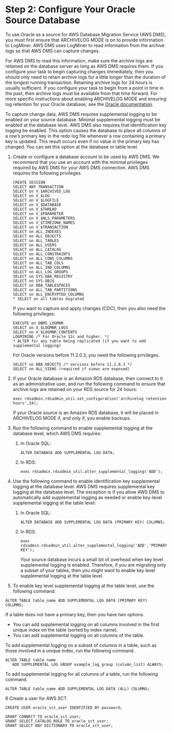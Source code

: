 # Step 2: Configure Your Oracle Source Database<a name="chap-oracle2postgresql.steps.configureoracle"></a>

To use Oracle as a source for AWS Database Migration Service \(AWS DMS\), you must first ensure that ARCHIVELOG MODE is on to provide information to LogMiner\. AWS DMS uses LogMiner to read information from the archive logs so that AWS DMS can capture changes\.

For AWS DMS to read this information, make sure the archive logs are retained on the database server as long as AWS DMS requires them\. If you configure your task to begin capturing changes immediately, then you should only need to retain archive logs for a little longer than the duration of the longest running transaction\. Retaining archive logs for 24 hours is usually sufficient\. If you configure your task to begin from a point in time in the past, then archive logs must be available from that time forward\. For more specific instructions about enabling ARCHIVELOG MODE and ensuring log retention for your Oracle database, see the [Oracle documentation](http://docs.oracle.com/database/121/ADMIN/archredo.htm#ADMIN11335)\.

To capture change data, AWS DMS requires supplemental logging to be enabled on your source database\. Minimal supplemental logging must be enabled at the database level\. AWS DMS also requires that identification key logging be enabled\. This option causes the database to place all columns of a row’s primary key in the redo log file whenever a row containing a primary key is updated\. This result occurs even if no value in the primary key has changed\. You can set this option at the database or table level\.

1. Create or configure a database account to be used by AWS DMS\. We recommend that you use an account with the minimal privileges required by AWS DMS for your AWS DMS connection\. AWS DMS requires the following privileges\.

   ```
   CREATE SESSION
   SELECT ANY TRANSACTION
   SELECT on V_$ARCHIVED_LOG
   SELECT on V_$LOG
   SELECT on V_$LOGFILE
   SELECT on V_$DATABASE
   SELECT on V_$THREAD
   SELECT on V_$PARAMETER
   SELECT on V_$NLS_PARAMETERS
   SELECT on V_$TIMEZONE_NAMES
   SELECT on V_$TRANSACTION
   SELECT on ALL_INDEXES
   SELECT on ALL_OBJECTS
   SELECT on ALL_TABLES
   SELECT on ALL_USERS
   SELECT on ALL_CATALOG
   SELECT on ALL_CONSTRAINTS
   SELECT on ALL_CONS_COLUMNS
   SELECT on ALL_TAB_COLS
   SELECT on ALL_IND_COLUMNS
   SELECT on ALL_LOG_GROUPS
   SELECT on SYS.DBA_REGISTRY
   SELECT on SYS.OBJ$
   SELECT on DBA_TABLESPACES
   SELECT on ALL_TAB_PARTITIONS
   SELECT on ALL_ENCRYPTED_COLUMNS
   * SELECT on all tables migrated
   ```

   If you want to capture and apply changes \(CDC\), then you also need the following privileges\.

   ```
   EXECUTE on DBMS_LOGMNR
   SELECT on V_$LOGMNR_LOGS
   SELECT on V_$LOGMNR_CONTENTS
   LOGMINING /* For Oracle 12c and higher. */
   * ALTER for any table being replicated (if you want to add supplemental logging)
   ```

   For Oracle versions before 11\.2\.0\.3, you need the following privileges\.

   ```
   SELECT on DBA_OBJECTS /* versions before 11.2.0.3 */
   SELECT on ALL_VIEWS (required if views are exposed)
   ```

1. If your Oracle database is an Amazon RDS database, then connect to it as an administrative user, and run the following command to ensure that archive logs are retained on your RDS source for 24 hours:

   ```
   exec rdsadmin.rdsadmin_util.set_configuration('archivelog retention hours',24);
   ```

   If your Oracle source is an Amazon RDS database, it will be placed in ARCHIVELOG MODE if, and only if, you enable backups\.

1. Run the following command to enable supplemental logging at the database level, which AWS DMS requires:

   1. In Oracle SQL:

      ```
      ALTER DATABASE ADD SUPPLEMENTAL LOG DATA;
      ```

   1. In RDS:

      ```
      exec rdsadmin.rdsadmin_util.alter_supplemental_logging('ADD');
      ```

1. Use the following command to enable identification key supplemental logging at the database level\. AWS DMS requires supplemental key logging at the database level\. The exception is if you allow AWS DMS to automatically add supplemental logging as needed or enable key\-level supplemental logging at the table level:

   1. In Oracle SQL:

      ```
      ALTER DATABASE ADD SUPPLEMENTAL LOG DATA (PRIMARY KEY) COLUMNS;
      ```

   1. In RDS:

      ```
      exec rdsadmin.rdsadmin_util.alter_supplemental_logging('ADD','PRIMARY KEY');
      ```

      Your source database incurs a small bit of overhead when key level supplemental logging is enabled\. Therefore, if you are migrating only a subset of your tables, then you might want to enable key level supplemental logging at the table level\.

1. To enable key level supplemental logging at the table level, use the following command\.

```
ALTER TABLE table_name ADD SUPPLEMENTAL LOG DATA (PRIMARY KEY) COLUMNS;
```

If a table does not have a primary key, then you have two options\.
+ You can add supplemental logging on all columns involved in the first unique index on the table \(sorted by index name\)\.
+ You can add supplemental logging on all columns of the table\.

To add supplemental logging on a subset of columns in a table, such as those involved in a unique index, run the following command\.

```
ALTER TABLE table_name
   ADD SUPPLEMENTAL LOG GROUP example_log_group (column_list) ALWAYS;
```

To add supplemental logging for all columns of a table, run the following command\.

```
ALTER TABLE table_name ADD SUPPLEMENTAL LOG DATA (ALL) COLUMNS;
```

6 Create a user for AWS SCT\.

```
CREATE USER oracle_sct_user IDENTIFIED BY password;

GRANT CONNECT TO oracle_sct_user;
GRANT SELECT_CATALOG_ROLE TO oracle_sct_user;
GRANT SELECT ANY DICTIONARY TO oracle_sct_user;
```